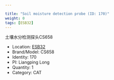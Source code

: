 ```yaml
---

title: "Soil moisture detection probe (ID: 170)"
weight: 0
tags: [ESB32]
---
```


土壤水分检测探头CS658

<!--more-->



- Location: [ESB32](../../tags/ESB32)
- Brand/Model: CS658
- Identity: 170
- PI: Liangping Long
- Quantity: 1
- Category: CAT






